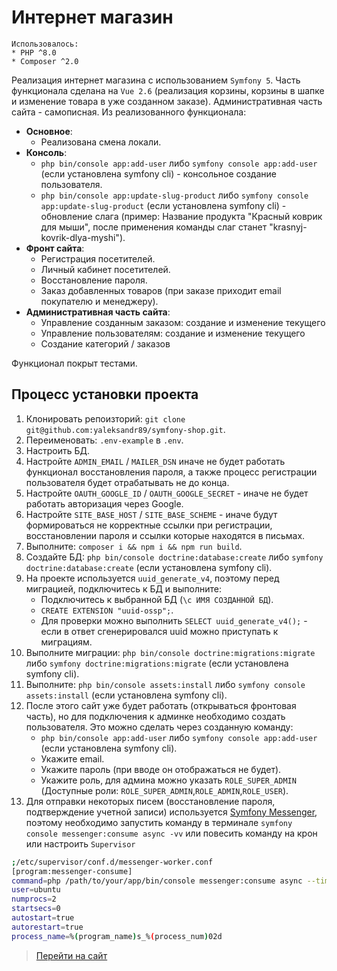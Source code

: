 # Интернет магазин

```
Использовалось:
* PHP ^8.0
* Composer ^2.0
```

Реализация интернет магазина с использованием `Symfony 5`. Часть функционала сделана на `Vue 2.6` (реализация корзины, 
корзины в шапке и изменение товара в уже созданном заказе). Административная часть сайта - самописная. Из реализованного функционала:

* **Основное**:
  * Реализована смена локали.
* **Консоль**:
  * `php bin/console app:add-user` либо `symfony console app:add-user` (если установлена symfony cli) - консольное создание пользователя.
  * `php bin/console app:update-slug-product` либо `symfony console app:update-slug-product` (если установлена symfony cli) - обновление слага (пример: Название продукта "Красный коврик для мыши", после применения команды слаг станет "krasnyj-kovrik-dlya-myshi"). 
* **Фронт сайта**:
  * Регистрация посетителей.
  * Личный кабинет посетителей.
  * Восстановление пароля.
  * Заказ добавленных товаров (при заказе приходит email покупателю и менеджеру).
* **Административная часть сайта**:
  * Управление созданным заказом: создание и изменение текущего
  * Управление пользователям: создание и изменение текущего
  * Создание категорий / заказов

Функционал покрыт тестами.

## Процесс установки проекта

1. Клонировать репоизторий: `git clone git@github.com:yaleksandr89/symfony-shop.git`.
2. Переименовать: `.env-example` в `.env`.
3. Настроить БД.
4. Настройте `ADMIN_EMAIL` / `MAILER_DSN` иначе не будет работать функционал восстановления пароля, а также процесс регистрации пользователя будет отрабатывать не до конца.
6. Настройте `OAUTH_GOOGLE_ID` / `OAUTH_GOOGLE_SECRET` - иначе не будет работать авторизация через Google.
7. Настройте `SITE_BASE_HOST` / `SITE_BASE_SCHEME` - иначе будут формироваться не корректные ссылки при регистрации, восстановлении пароля и ссылки которые находятся в письмах.
8. Выполните: `composer i && npm i && npm run build`.
9. Создайте БД: `php bin/console doctrine:database:create` либо `symfony doctrine:database:create` (если установлена symfony cli).
10. На проекте используется `uuid_generate_v4`, поэтому перед миграцией, подключитесь к БД и выполните:
    * Подключитесь к выбранной БД (`\c ИМЯ СОЗДАННОЙ БД`).
    * `CREATE EXTENSION "uuid-ossp";`.
    * Для проверки можно выполнить `SELECT uuid_generate_v4();` - если в ответ сгенерировался uuid можно приступать к миграциям.
11. Выполните миграции: `php bin/console doctrine:migrations:migrate` либо `symfony doctrine:migrations:migrate` (если установлена symfony cli).
12. Выполните: `php bin/console assets:install` либо `symfony console assets:install` (если установлена symfony cli).
13. После этого сайт уже будет работать (открываться фронтовая часть), но для подключения к админке необходимо создать пользователя. Это можно сделать через созданную команду:
    * `php bin/console app:add-user` либо `symfony console app:add-user` (если установлена symfony cli).
    * Укажите email.
    * Укажите пароль (при вводе он отображаться не будет).
    * Укажите роль, для админа можно указать `ROLE_SUPER_ADMIN` (Доступные роли: `ROLE_SUPER_ADMIN`,`ROLE_ADMIN`,`ROLE_USER`).
14. Для отправки некоторых писем (восстановление пароля, подтверждение учетной записи) используется [Symfony Messenger](https://symfony.com/doc/current/components/messenger.html "Symfony Messenger"), поэтому необходимо запустить команду в терминале `symfony console messenger:consume async -vv` или повесить команду на крон или настроить `Supervisor`
```bash
;/etc/supervisor/conf.d/messenger-worker.conf
[program:messenger-consume]
command=php /path/to/your/app/bin/console messenger:consume async --time-limit=3600
user=ubuntu
numprocs=2
startsecs=0
autostart=true
autorestart=true
process_name=%(program_name)s_%(process_num)02d
```

>  [Перейти на сайт](https://s-shop.alexanderyurchenko.ru/ "Перейти на сайт")
